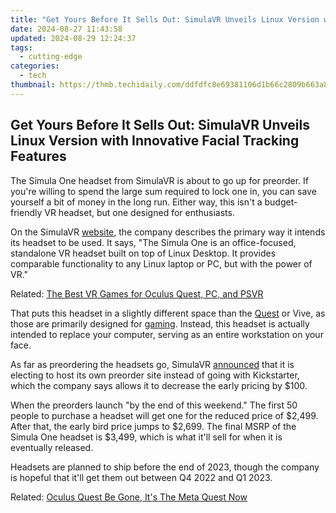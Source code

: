 ```yaml
---
title: "Get Yours Before It Sells Out: SimulaVR Unveils Linux Version with Innovative Facial Tracking Features"
date: 2024-08-27 11:43:58
updated: 2024-08-29 12:24:37
tags:
  - cutting-edge
categories:
  - tech
thumbnail: https://thmb.techidaily.com/ddfdfc8e69381106d1b66c2809b663a8f7e41d96d0a4215acf2250fc3083c5a7.jpg
---
```


## Get Yours Before It Sells Out: SimulaVR Unveils Linux Version with Innovative Facial Tracking Features

The Simula One headset from SimulaVR is about to go up for preorder. If you're willing to spend the large sum required to lock one in, you can save yourself a bit of money in the long run. Either way, this isn't a budget-friendly VR headset, but one designed for enthusiasts.

 On the SimulaVR [website](https://simulavr.com/), the company describes the primary way it intends its headset to be used. It says, "The Simula One is an office-focused, standalone VR headset built on top of Linux Desktop. It provides comparable functionality to any Linux laptop or PC, but with the power of VR."

Related: [The Best VR Games for Oculus Quest, PC, and PSVR](https://youtube-help.techidaily.com/2024-approved-gain-traction-on-youtube-surpass-10000-viewer-count-for-affiliate-rewards/) 

 That puts this headset in a slightly different space than the [Quest](https://video-screen-grab.techidaily.com/new-how-to-record-edit-and-produce-high-quality-webcam-videos/) or Vive, as those are primarily designed for [gaming](https://youtube-help.techidaily.com/2024-approved-gain-traction-on-youtube-surpass-10000-viewer-count-for-affiliate-rewards/). Instead, this headset is actually intended to replace your computer, serving as an entire workstation on your face.

 As far as preordering the headsets go, SimulaVR [announced](https://simulavr.com/blog/launching-this-weekend/) that it is electing to host its own preorder site instead of going with Kickstarter, which the company says allows it to decrease the early pricing by $100.

 When the preorders launch "by the end of this weekend." The first 50 people to purchase a headset will get one for the reduced price of $2,499\. After that, the early bird price jumps to $2,699\. The final MSRP of the Simula One headset is $3,499, which is what it'll sell for when it is eventually released.

 Headsets are planned to ship before the end of 2023, though the company is hopeful that it'll get them out between Q4 2022 and Q1 2023.

Related: [Oculus Quest Be Gone, It's The Meta Quest Now](https://video-screen-grab.techidaily.com/new-how-to-record-edit-and-produce-high-quality-webcam-videos/)

<ins class="adsbygoogle"
     style="display:block"
     data-ad-format="autorelaxed"
     data-ad-client="ca-pub-7571918770474297"
     data-ad-slot="1223367746"></ins>



<ins class="adsbygoogle"
     style="display:block"
     data-ad-client="ca-pub-7571918770474297"
     data-ad-slot="8358498916"
     data-ad-format="auto"
     data-full-width-responsive="true"></ins>
